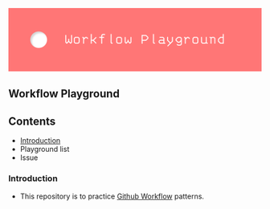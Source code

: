 ![banner](assets/banner.png)
## Workflow Playground

## Contents
* [Introduction](#Introduction)
* Playground list
* Issue

### Introduction
* This repository is to practice [Github Workflow](https://docs.github.com/en/actions) patterns.
